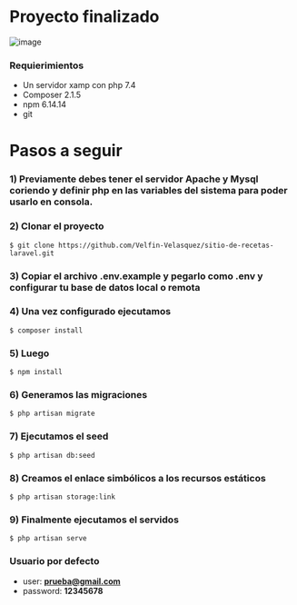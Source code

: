 # Proyecto finalizado
![image](https://raw.githubusercontent.com/velfin13/sitio-de-recetas-laravel/main/presentacion.gif)

### Requierimientos

-   Un servidor xamp con php 7.4
-   Composer 2.1.5
-   npm 6.14.14
-   git

# Pasos a seguir

### 1) Previamente debes tener el servidor Apache y Mysql coriendo y definir php en las variables del sistema para poder usarlo en consola.

### 2) Clonar el proyecto

`$ git clone https://github.com/Velfin-Velasquez/sitio-de-recetas-laravel.git`

### 3) Copiar el archivo .env.example y pegarlo como .env y configurar tu base de datos local o remota

### 4) Una vez configurado ejecutamos

`$ composer install`

### 5) Luego

`$ npm install`

### 6) Generamos las migraciones

`$ php artisan migrate`

### 7) Ejecutamos el seed

`$ php artisan db:seed`

### 8) Creamos el enlace simbólicos a los recursos estáticos

`$ php artisan storage:link`

### 9) Finalmente ejecutamos el servidos

`$ php artisan serve`

### Usuario por defecto
- user: **prueba@gmail.com**
- password: **12345678**

